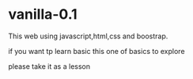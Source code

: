 # vanilla-0.1
This web using javascript,html,css and boostrap.

if you want tp learn basic this one of basics to explore

please take it as a lesson

